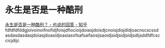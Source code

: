 
# 永生是否是一种酷刑

[永生是否是一种酷刑？ - 也说的回答 - 知乎](https://www.zhihu.com/question/31756387/answer/2146825423)
fdfdfdfddgjoivoinoifnofidjfoisjdfiocioijdoiasjdoisdjcnoisjdisjdidjoacnscscssdasdasdasdasjdoiasjdoasidjoasiasofsafsaifaosijsaoidjsidjsidjsidjsdijsddfdfcsccicjdijc